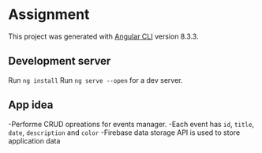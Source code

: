 # Assignment

This project was generated with [Angular CLI](https://github.com/angular/angular-cli) version 8.3.3.

## Development server
Run `ng install`
Run `ng serve --open` for a dev server.

## App idea
-Performe CRUD opreations for events manager.
-Each event has `id`, `title`, `date`, `description` and `color`
-Firebase data storage API is used to store application data

